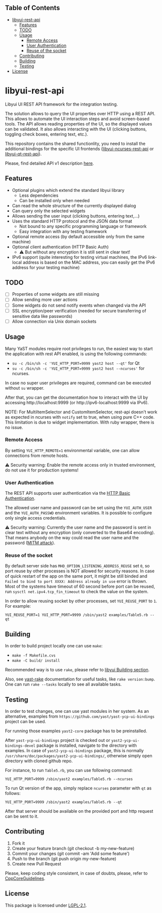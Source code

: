 ## Table of Contents
* [libyui-rest-api](#libyui-rest-api)
    * [Features](#features)
    * [TODO](#todo)
    * [Usage](#usage)
        * [Remote Access](#remote-access)
        * [User Authentication](#user-authentication)
        * [Reuse of the socket](#reuse-of-the-socket)
    * [Contributing](#contributing)
    * [Building](#building)
    * [Testing](#testing)
* [License](#license)

# libyui-rest-api

Libyui UI REST API framework for the integration testing.

The solution allows to query the UI properties over HTTP using a REST API.
This allows to automate the UI interaction steps and avoid screen-based tools.
The API allows reading properties of the UI, so the displayed values can be validated.
It also allows interacting with the UI (clicking buttons, toggling
check boxes, entering text, etc.).

This repository contains the shared functionlity, you need to install
the additional bindings for the specific UI frontends
([libyui-ncurses-rest-api](https://github.com/libyui/libyui/tree/master/libyui-ncurses-rest-api)
or [libyui-qt-rest-api](https://github.com/libyui/libyui/tree/master/libyui-ncurses-rest-api)).

Please, find detailed API v1 description
[here](https://github.com/libyui/libyui/blob/master/libyui-rest-api/doc/API_v1.md).

## Features

- Optional plugins which extend the standard libyui library
  - Less dependencies
  - Can be installed only when needed
- Can read the whole structure of the currently displayed dialog
- Can query only the selected widgets
- Allows sending the user input (clicking buttons, entering text,...)
- Uses the standard HTTP protocol and the JSON data format
  - Not bound to any specific programming language or framework
  - Easy integration with any testing framework
- Optional remote access (by default accessible only from the same machine)
- Optional client authentication (HTTP Basic Auth)
  - :warning: But without any encryption it is still sent in clear text!
- IPv6 support (quite interesting for testing virtual machines, the IPv6 link-local
  address is based on the MAC address, you can easily get the IPv6 address for
  your testing machine)

## TODO

- [ ] Properties of some widgets are still missing
- [ ] Allow sending more user actions
- [ ] Some widgets do not send notify events when changed via the API
- [ ] SSL encryption/peer verification (needed for secure transferring of sensitive data
    like passwords)
- [ ] Allow connection via Unix domain sockets

## Usage

Many YaST modules require root privileges to run, the easiest way to start
the application with rest API enabled, is using the following commands:
* `su -c /bin/sh -c 'YUI_HTTP_PORT=9999 yast2 host --qt'` for Qt
* `su -c /bin/sh -c 'YUI_HTTP_PORT=9999 yast2 host --ncurses'` for ncurses.

In case no super user privileges are required, command can be executed without
`su` wrapper.

After that, you can get the documentation how to interact with the UI by accessing
http://localhost:9999 (or http://ipv6-localhost:9999 via IPv6).

NOTE: For MultiItemSelector and CustomItemSelector, rest-api doesn't work as expected
in ncurses with `notify` set to true, when using pure C++ code. This limitation is
due to widget implementation. With ruby wrapper, there is no issue.

### Remote Access

By setting `YUI_HTTP_REMOTE=1` environmental variable, one can allow connections
from remote hosts.

:warning: Security warning: Enable the remote access only in trusted environment,
do not use it for production systems!

### User Authentication

The REST API supports user authentication via the [HTTP Basic Authentication](
https://en.wikipedia.org/wiki/Basic_access_authentication).

The allowed user name and password can be set using the `YUI_AUTH_USER` and the
`YUI_AUTH_PASSWD` environment variables. It is possible to configure only single
access credentials.

:warning: Security warning: Currently the user name and the password is sent
in clear text without any encryption (only converted to the Base64 encoding).
That means anybody on the way could read the user name and the password
([MITM attack](https://en.wikipedia.org/wiki/Man-in-the-middle_attack)).

### Reuse of the socket

By default server side has `MHD_OPTION_LISTENING_ADDRESS_REUSE` set `0`,
so port reuse by other processes is NOT allowed for security reasons.
In case of quick restart of the app on the same port, it might be still binded
and `Failed to bind to port XXXX: Address already in use` error is thrown.
Most of the systems have timeout of 60 second before port can be reused,
run `sysctl net.ipv4.tcp_fin_timeout` to check the value on the system.

In order to allow reusing socket by other processes, set `YUI_REUSE_PORT` to `1`.
For example:
```
YUI_REUSE_PORT=1 YUI_HTTP_PORT=9999 /sbin/yast2 examples/Table5.rb --qt
```
## Building

In order to build project locally one can use `make`:
* `make -f Makefile.cvs`
* `make -C build/ install`

Recommended way is to use `rake`, please refer to
[libyui Building section](https://github.com/libyui/libyui#building).

Also, see [yast-rake](https://github.com/yast/yast-rake) documentation for
useful tasks, like `rake version:bump`.
One can run `rake --tasks` locally to see all available tasks.

## Testing

In order to test changes, one can use yast modules in her system.
As an alternative, examples from `https://github.com/yast/yast-ycp-ui-bindings`
project can be used.

For running those examples `yast2-core` package has to be preinstalled.

After `yast-ycp-ui-bindings` project is checked out or `yast2-ycp-ui-bindings-devel`
package is installed, navigate to the directory with examples. In case of
`yast2-ycp-ui-bindings` package, this is normally
`/usr/share/doc/packages/yast2-ycp-ui-bindings/`, otherwise simply open directory
with cloned github repo.

For instance, to run `Table5.rb`, you can use following command:
```
YUI_HTTP_PORT=9999 /sbin/yast2 examples/Table5.rb --ncurses
```

To run Qt version of the app, simply replace `ncurses` parameter with `qt` as
follows:
```
YUI_HTTP_PORT=9999 /sbin/yast2 examples/Table5.rb --qt
```

After that server should be available on the provided port and http request can
be sent to it.

## Contributing

1. Fork it
2. Create your feature branch (git checkout -b my-new-feature)
3. Commit your changes (git commit -am 'Add some feature')
4. Push to the branch (git push origin my-new-feature)
5. Create new Pull Request

Please, keep coding style consistent, in case of doubts, please, refer to
[CppCoreGuidelines](http://isocpp.github.io/CppCoreGuidelines/CppCoreGuidelines).

## License
This package is licensed under
[LGPL-2.1](http://www.gnu.org/licenses/lgpl-2.1.html).
